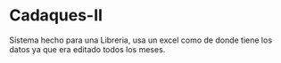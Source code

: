 # Cadaques-II 

Sistema hecho para una Libreria, usa un excel como de donde tiene los datos ya que era editado todos los meses.
